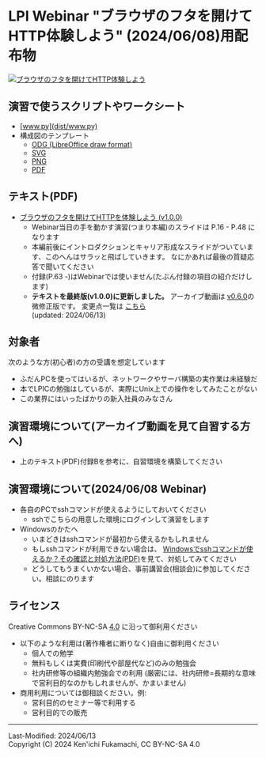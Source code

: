 # LPI Webinar "ブラウザのフタを開けてHTTP体験しよう" (2024/06/08)用配布物

[![ブラウザのフタを開けてHTTP体験しよう](https://img.youtube.com/vi/y84Asag9O1o/maxresdefault.jpg)](https://www.youtube.com/watch?v=y84Asag9O1o)

## 演習で使うスクリプトやワークシート

- [www.py](dist/www.py)
- 構成図のテンプレート
    - [ODG (LibreOffice draw format)](dist/templates/www-design-template.odg)
    - [SVG](dist/templates/www-design-template.svg)
    - [PNG](dist/templates/www-design-template.png)
    - [PDF](dist/templates/www-design-template.pdf)


## テキスト(PDF)

- [ブラウザのフタを開けてHTTPを体験しよう (v1.0.0)](dist/ブラウザのフタを開けてHTTPを体験しよう_20240608v1.0.0.pdf)
    - Webinar当日の手を動かす演習(つまり本編)のスライドは P.16 - P.48 になります
    - 本編前後にイントロダクションとキャリア形成なスライドがついています、このへんはサラッと飛ばしていきます。
      なにかあれば最後の質疑応答で聞いてください
    - 付録(P.63 -)はWebinarでは使いません(たぶん付録の項目の紹介だけします)
    - <B>テキストを最終版(v1.0.0)に更新しました。</B>
      アーカイブ動画は
      [v0.6.0](dist/ブラウザのフタを開けてHTTPを体験しよう_20240608v0.6.0.pdf)の微修正版です。
      変更点一覧は
      [こちら](changes.md)
      <br>
      (updated: 2024/06/13)


## 対象者

次のような方(初心者)の方の受講を想定しています

- ふだんPCを使ってはいるが、ネットワークやサーバ構築の実作業は未経験だ
- 本でLPICの勉強はしているが、実際にUnix上での操作をしてみたことがない
- この業界にはいったばかりの新入社員のみなさん


## 演習環境について(アーカイブ動画を見て自習する方へ)

- 上のテキスト(PDF)付録Bを参考に、自習環境を構築してください


## 演習環境について(2024/06/08 Webinar)

- 各自のPCでsshコマンドが使えるようにしておいてください
    - sshでこちらの用意した環境にログインして演習をします
- Windowsのかたへ
    - いまどきはsshコマンドが最初から使えるかもしれません
    - もしsshコマンドが利用できない場合は、
        [Windowsでsshコマンドが使えるか？その確認と対処方法(PDF)](dist/Windowsでsshコマンドが使えるか？その確認と対処方法_20240608v0.6.0.pdf)を見て、対処してみてください
    - どうしてもうまくいかない場合、事前講習会(相談会)に参加してください。相談にのります


## ライセンス

Creative Commons BY-NC-SA [4.0](https://creativecommons.org/licenses/by/4.0/deed.ja) に沿って御利用ください

- 以下のような利用は(著作権者に断りなく)自由に御利用ください
  -  個人での勉学
  -  無料もしくは実費(印刷代や部屋代など)のみの勉強会
  -  社内研修等の組織内勉強会での利用
    (厳密には、社内研修=長期的な意味で営利目的なのかもしれませんが、かまいません)
- 商用利用については御相談ください。例:
  -  営利目的のセミナー等で利用する
  -  営利目的での販売


<hr>
Last-Modified: 2024/06/13
<br>
Copyright (C) 2024 Ken'ichi Fukamachi, CC BY-NC-SA 4.0
